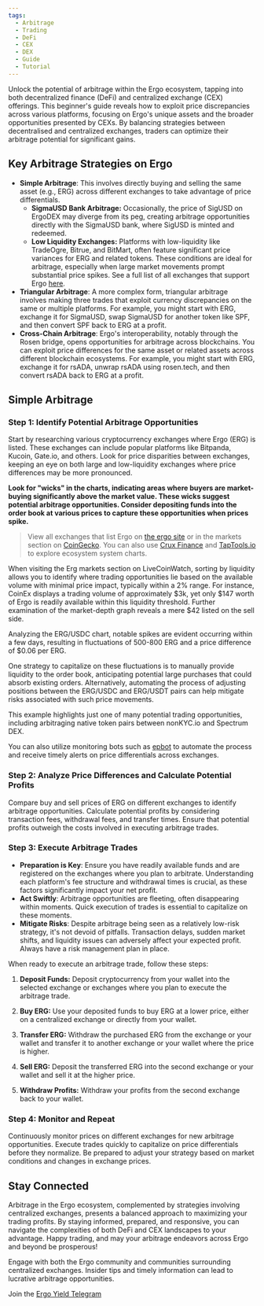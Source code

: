 ```yaml
---
tags:
  - Arbitrage
  - Trading
  - DeFi
  - CEX
  - DEX
  - Guide
  - Tutorial
---
```


Unlock the potential of arbitrage within the Ergo ecosystem, tapping into both decentralized finance (DeFi) and centralized exchange (CEX) offerings. This beginner's guide reveals how to exploit price discrepancies across various platforms, focusing on Ergo's unique assets and the broader opportunities presented by CEXs. By balancing strategies between decentralised and centralized exchanges, traders can optimize their arbitrage potential for significant gains.

## Key Arbitrage Strategies on Ergo

- **Simple Arbitrage**: This involves directly buying and selling the same asset (e.g., ERG) across different exchanges to take advantage of price differentials.
 	- **SigmaUSD Bank Arbitrage:** Occasionally, the price of SigUSD on ErgoDEX may diverge from its peg, creating arbitrage opportunities directly with the SigmaUSD bank, where SigUSD is minted and redeemed.
  - **Low Liquidity Exchanges:** Platforms with low-liquidity like TradeOgre, Bitrue, and BitMart, often feature significant price variances for ERG and related tokens. These conditions are ideal for arbitrage, especially when large market movements prompt substantial price spikes. See a full list of all exchanges that support Ergo [here](https://ergoplatform.org/en/get-erg/#Exchanges).
- **Triangular Arbitrage**: A more complex form, triangular arbitrage involves making three trades that exploit currency discrepancies on the same or multiple platforms. For example, you might start with ERG, exchange it for SigmaUSD, swap SigmaUSD for another token like SPF, and then convert SPF back to ERG at a profit.
- **Cross-Chain Arbitrage**: Ergo's interoperability, notably through the Rosen bridge, opens opportunities for arbitrage across blockchains. You can exploit price differences for the same asset or related assets across different blockchain ecosystems. For example, you might start with ERG, exchange it for rsADA, unwrap rsADA using rosen.tech, and then convert rsADA back to ERG at a profit.

## Simple Arbitrage

### Step 1: Identify Potential Arbitrage Opportunities

Start by researching various cryptocurrency exchanges where Ergo (ERG) is listed. These exchanges can include popular platforms like Bitpanda, Kucoin, Gate.io, and others. Look for price disparities between exchanges, keeping an eye on both large and low-liquidity exchanges where price differences may be more pronounced.

**Look for "wicks" in the charts, indicating areas where buyers are market-buying significantly above the market value. These wicks suggest potential arbitrage opportunities. Consider depositing funds into the order book at various prices to capture these opportunities when prices spike.**

> View all exchanges that list Ergo on [the ergo site](https://ergoplatform.org/en/get-erg/#Exchanges) or in the markets section on [CoinGecko](https://www.coingecko.com/en/coins/ergo#markets). You can also use [Crux Finance](https://cruxfinance.io/) and [TapTools.io](https://www.taptools.io/) to explore ecosystem system charts.

When visiting the Erg markets section on LiveCoinWatch, sorting by liquidity allows you to identify where trading opportunities lie based on the available volume with minimal price impact, typically within a 2% range. For instance, CoinEx displays a trading volume of approximately $3k, yet only $147 worth of Ergo is readily available within this liquidity threshold. Further examination of the market-depth graph reveals a mere $42 listed on the sell side.

<!--![Market Depth Screenshot](/screenshot_2024-02-12_at_23.13.51.png) -->

Analyzing the ERG/USDC chart, notable spikes are evident occurring within a few days, resulting in fluctuations of 500-800 ERG and a price difference of $0.06 per ERG.
<!-- ![ERG/USDC Chart Screenshot](/screenshot_2024-02-12_at_23.15.50.png) -->

One strategy to capitalize on these fluctuations is to manually provide liquidity to the order book, anticipating potential large purchases that could absorb existing orders. Alternatively, automating the process of adjusting positions between the ERG/USDC and ERG/USDT pairs can help mitigate risks associated with such price movements.

This example highlights just one of many potential trading opportunities, including arbitraging native token pairs between nonKYC.io and Spectrum DEX.

You can also utilize monitoring bots such as [epbot](https://t.me/ergoportbot) to automate the process and receive timely alerts on price differentials across exchanges.

### Step 2: Analyze Price Differences and Calculate Potential Profits

Compare buy and sell prices of ERG on different exchanges to identify arbitrage opportunities. Calculate potential profits by considering transaction fees, withdrawal fees, and transfer times. Ensure that potential profits outweigh the costs involved in executing arbitrage trades.

### Step 3: Execute Arbitrage Trades

- **Preparation is Key**: Ensure you have readily available funds and are registered on the exchanges where you plan to arbitrate. Understanding each platform's fee structure and withdrawal times is crucial, as these factors significantly impact your net profit.
- **Act Swiftly**: Arbitrage opportunities are fleeting, often disappearing within moments. Quick execution of trades is essential to capitalize on these moments.
- **Mitigate Risks**: Despite arbitrage being seen as a relatively low-risk strategy, it's not devoid of pitfalls. Transaction delays, sudden market shifts, and liquidity issues can adversely affect your expected profit. Always have a risk management plan in place.

When ready to execute an arbitrage trade, follow these steps:

1. **Deposit Funds:** Deposit cryptocurrency from your wallet into the selected exchange or exchanges where you plan to execute the arbitrage trade.

2. **Buy ERG:** Use your deposited funds to buy ERG at a lower price, either on a centralized exchange or directly from your wallet.

3. **Transfer ERG:** Withdraw the purchased ERG from the exchange or your wallet and transfer it to another exchange or your wallet where the price is higher.

4. **Sell ERG:** Deposit the transferred ERG into the second exchange or your wallet and sell it at the higher price.

5. **Withdraw Profits:** Withdraw your profits from the second exchange back to your wallet.

### Step 4: Monitor and Repeat

Continuously monitor prices on different exchanges for new arbitrage opportunities. Execute trades quickly to capitalize on price differentials before they normalize. Be prepared to adjust your strategy based on market conditions and changes in exchange prices.

## Stay Connected

Arbitrage in the Ergo ecosystem, complemented by strategies involving centralized exchanges, presents a balanced approach to maximizing your trading profits. By staying informed, prepared, and responsive, you can navigate the complexities of both DeFi and CEX landscapes to your advantage. Happy trading, and may your arbitrage endeavors across Ergo and beyond be prosperous!

Engage with both the Ergo community and communities surrounding centralized exchanges. Insider tips and timely information can lead to lucrative arbitrage opportunities.

Join the [Ergo Yield Telegram](https://t.me/ErgoYield)
